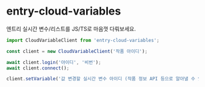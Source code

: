 # entry-cloud-variables

엔트리 실시간 변수/리스트를 JS/TS로 마음껏 다뤄보세요.

```ts
import CloudVariableClient from 'entry-cloud-variables';

const client = new CloudVariableClient('작품 아이디');

await client.login('아이디', '비번');
await client.connect();

client.setVariable('값 변경할 실시간 변수 아이디 (작품 정보 API 등으로 알아낼 수 있음)', '변경할 값 (string, number, boolean)');
```
